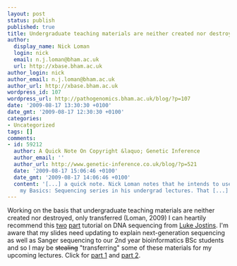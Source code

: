 ```yaml
---
layout: post
status: publish
published: true
title: Undergraduate teaching materials are neither created nor destroyed
author:
  display_name: Nick Loman
  login: nick
  email: n.j.loman@bham.ac.uk
  url: http://xbase.bham.ac.uk
author_login: nick
author_email: n.j.loman@bham.ac.uk
author_url: http://xbase.bham.ac.uk
wordpress_id: 107
wordpress_url: http://pathogenomics.bham.ac.uk/blog/?p=107
date: '2009-08-17 13:30:30 +0100'
date_gmt: '2009-08-17 12:30:30 +0100'
categories:
- Uncategorized
tags: []
comments:
- id: 59212
  author: A Quick Note On Copyright &laquo; Genetic Inference
  author_email: ''
  author_url: http://www.genetic-inference.co.uk/blog/?p=521
  date: '2009-08-17 15:06:46 +0100'
  date_gmt: '2009-08-17 14:06:46 +0100'
  content: '[...] a quick note. Nick Loman notes that he intends to use material from
    my Basics: Sequencing series in his undergrad lectures. That [...]'
---
```

<p>Working on the basis that undergraduate teaching materials are neither created nor destroyed, only transferred (Loman, 2009) I can heartily recommend this <a href="http://www.genetic-inference.co.uk/blog/?p=305">two</a> <a href="http://www.genetic-inference.co.uk/blog/?p=413">part</a> tutorial on DNA sequencing from <a href="http://www.genetic-interference.co.uk/">Luke Jostins</a>. I'm aware that my slides need updating to explain next-generation sequencing as well as Sanger sequencing to our 2nd year bioinformatics BSc students and so I may be <span style="text-decoration: line-through;">stealing</span> "transferring" some of these materials for my upcoming lectures. Click for <a href="http://www.genetic-inference.co.uk/blog/?p=305">part 1</a> and <a href="http://www.genetic-inference.co.uk/blog/?p=413">part 2</a>.</p>
